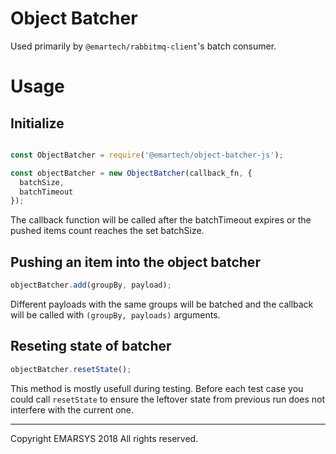 # Object Batcher

Used primarily by `@emartech/rabbitmq-client`'s batch consumer.

# Usage

## Initialize
```javascript

const ObjectBatcher = require('@emartech/object-batcher-js');

const objectBatcher = new ObjectBatcher(callback_fn, {
  batchSize,
  batchTimeout
});
```

The callback function will be called after the batchTimeout expires or the pushed items count reaches the set batchSize.

## Pushing an item into the object batcher

```javascript
objectBatcher.add(groupBy, payload);
```

Different payloads with the same groups will be batched and the callback will be called with `(groupBy, payloads)` arguments.

## Reseting state of batcher

```javascript
objectBatcher.resetState();
```

This method is mostly usefull during testing. Before each test case you could call `resetState` to ensure the leftover
state from previous run does not interfere with the current one.

---

Copyright EMARSYS 2018 All rights reserved.